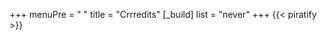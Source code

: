 +++
menuPre = "<i class='fa-fw fas fa-bullhorn'></i> "
title = "Crrredits"
[_build]
  list = "never"
+++
{{< piratify >}}